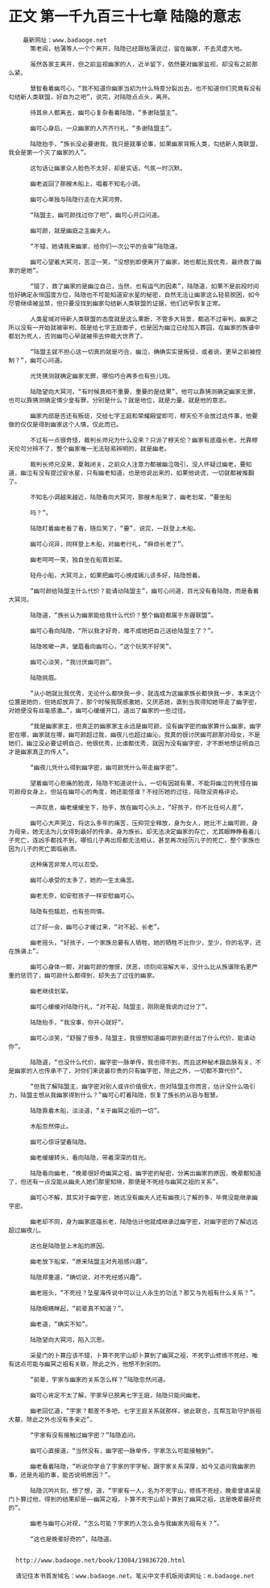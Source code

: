 # 正文 第一千九百三十七章 陆隐的意志
        最新网址：www.badaoge.net
          策老阎，枯蒲等人一个个离开，陆隐已经跟枯蒲说过，留在幽家，不去灵虚大地。
      
          虽然各家主离开，但之前监视幽家的人，近半留下，依然要对幽家监视，却没有之前那么紧。
      
          慧智看着幽可心，“我不知道你幽家当初为什么特意分裂出去，也不知道你们究竟有没有勾结新人类联盟，好自为之吧”，说完，对陆隐点点头，离开。
      
          待其余人都离去，幽可心复杂看着陆隐，“多谢陆盟主”。
      
          幽可心身后，一众幽家的人齐齐行礼，“多谢陆盟主”。
      
          陆隐抬手，“族长没必要谢我，我只是就事论事，如果幽家背叛人类，勾结新人类联盟，我会是第一个灭了幽家的人”。
      
          这句话让幽家众人脸色不太好，却是实话，气氛一时沉默。
      
          幽老返回了那艘木船上，唱着不知名小调。
      
          幽可心单独与陆隐行走在大冥河旁。
      
          “陆盟主，幽可颜找过你了吧”，幽可心开口问道。
      
          幽可颜，就是幽庭之主幽夫人。
      
          “不错，她请我来幽家，给你们一次公平的会审”陆隐道。
      
          幽可心望着大冥河，苦涩一笑，“没想到即便离开了幽家，她也都比我优秀，最终救了幽家的是她”。
      
          “错了，救了幽家的是幽泣自己，当然，也有运气的因素”，陆隐道，如果不是前段时间恰好确定永恒国度方位，陆隐也不可能知道安水星的秘密，自然无法让幽家这么轻易脱困，如今尽管继续被监禁，但只要没找到幽家勾结新人类联盟的证据，他们迟早恢复正常。
      
          人类星域对待新人类联盟的态度就是这么果断，不管多大背景，都逃不过审判，幽家之所以没有一开始就被审判，既是给七字王庭面子，也是因为幽泣已经加入葬园，在幽家的族谱中都划为死人，否则幽可心早就被带去仲裁大世界了。
      
          “陆盟主就不担心这一切真的就是巧合，幽泣，确确实实是叛徒，或者说，更早之前被控制？”，幽可心问道。
      
          光凭猜测就确定幽家无罪，哪怕巧合再多也有些儿戏。
      
          陆隐望向大冥河，“有时候真相不重要，重要的是结果”，他可以靠猜测确定幽家无罪，也可以靠猜测确定情少皇有罪，分别是什么？就是地位，就是力量，就是他的意志。
      
          幽家内部是否还有叛徒，交给七字王庭和荣耀殿堂即可，穆天伦不会放过这件事，他要做的仅仅是得到幽家这个人情，仅此而已。
      
          不过有一点很奇怪，裁判长师兄为什么没来？只派了穆天伦？幽家有底蕴长老，光靠穆天伦可分辨不了，整个幽家唯一无法轻易辨明的，就是幽老。
      
          裁判长师兄没来，夏戟闭关，之前众人注意力都被幽泣吸引，没人怀疑过幽老，要知道，幽泣有没有提过安水星，只有幽老知道，也是他说出来的，如果他说谎，一切就都被推翻了。
      
          不知名小调越来越近，陆隐看向大冥河，那艘木船来了，幽老划桨，“要坐船
      
          吗？”。
      
          陆隐盯着幽老看了看，随后笑了，“要”，说完，一跃登上木船。
      
          幽可心诧异，同样登上木船，对幽老行礼，“麻烦长老了”。
      
          幽老呵呵一笑，独自坐在船首划桨。
      
          轻舟小船，大冥河上，如果把幽可心换成嫣儿该多好，陆隐想着。
      
          “幽可颜给陆盟主什么代价？能请动陆盟主”，幽可心问道，目光没有看陆隐，而是看着大冥河。
      
          陆隐道，“族长认为幽家能给我什么代价？整个幽庭都属于东疆联盟”。
      
          幽可心看向陆隐，“所以我才好奇，难不成她把自己送给陆盟主了？”。
      
          陆隐咳嗽一声，皱眉看向幽可心，“这个玩笑不好笑”。
      
          幽可心淡笑，“我讨厌幽可颜”。
      
          陆隐挑眉。
      
          “从小她就比我优秀，无论什么都快我一步，就连成为这幽家族长都快我一步，本来这个位置是她的，但她却放弃了，那个时候我既感激她，又厌恶她，直到当我得知她带走了幽字密，对她便没有丝毫感激…”，幽可心缓缓开口，道出了幽家的一些过往。
      
          “我是幽家家主，但真正的幽家家主永远是幽可颜，没有幽字密的幽家算什么幽家，幽字密在哪，幽家就在哪，幽可颜超过我，幽夜儿也超过幽沁，我真的很讨厌幽可颜那对母女，不是她们，幽泣没必要证明自己，他很优秀，比谁都优秀，就因为没有幽字密，才不断地想证明自己才是幽家真正的传人”。
      
          “幽夜儿凭什么得到幽字密，幽可颜凭什么带走幽字密”。
      
          望着幽可心悲痛的脸庞，陆隐不知道说什么，一切有因就有果，不能将幽泣的死怪在幽可颜母女身上，但站在幽可心的角度，她还能怪谁？不经历她的过往，陆隐没资格评论。
      
          一声叹息，幽老缓缓坐下，抬手，放在幽可心头上，“好孩子，你不比任何人差”。
      
          幽可心大声哭泣，将这么多年的痛苦，压抑完全释放，身为女人，她比不上幽可颜，身为母亲，她无法为儿女得到最好的传承，身为族长，却无法决定幽家的存亡，尤其眼睁睁看着儿子死亡，连凶手都找不到，哪怕儿子再出现都无法相认，甚至再次经历儿子的死亡，整个家族也因为儿子的死亡面临崩溃。
      
          这种痛苦非常人可以忍受。
      
          幽可心承受的太多了，她的一生太痛苦。
      
          幽老无奈，如安慰孩子一样安慰幽可心。
      
          陆隐有些尴尬，也有些同情。
      
          过了好一会，幽可心才缓过来，“对不起，长老”。
      
          幽老摇头，“好孩子，一个家族总要有人牺牲，她的牺牲不比你少，至少，你的名字，还在族谱上”。
      
          幽可心身体一颤，对幽可颜的憎恨，厌恶，顷刻间溶解大半，没什么比从族谱除名更严重的惩罚了，幽可颜什么都得到，却失去了过往的幽家。
      
          幽老继续划桨。
      
          幽可心缓缓对陆隐行礼，“对不起，陆盟主，刚刚是我说的过分了”。
      
          陆隐抬手，“我没事，你开心就好”。
      
          幽可心淡笑，“舒服了很多，陆盟主，我很想知道幽可颜到底付出了什么代价，能请动你”。
      
          陆隐道，“也没什么代价，幽字密一脉单传，我也得不到，而且这种秘术跟血脉有关，不是幽家的人也传承不了，对你们来说最珍贵的只有幽字密，除此之外，一切都不算代价”。
      
          “但我了解陆盟主，幽字密对别人或许价值很大，但对陆盟主你而言，估计没什么吸引力，陆盟主想从我幽家得到什么？”幽可心盯着陆隐，恢复了族长的从容与智慧。
      
          陆隐靠着木船，淡淡道，“关于幽冥之祖的一切”。
      
          木船忽然停止。
      
          幽可心惊讶望着陆隐。
      
          幽老缓缓转头，看向陆隐，带着深深的目光。
      
          陆隐看向幽老，“晚辈很好奇幽冥之祖，幽字密的秘密，分离出幽家的原因，晚辈都知道了，但还有一点没能从幽夫人她们那里知晓，那便是不死经与幽冥之祖的关系”。
      
          幽可心不解，其实对于幽字密，她远没有幽夫人还有幽夜儿了解的多，毕竟没能继承幽字密。
      
          幽老却不同，身为幽家底蕴长老，陆隐估计他就成继承过幽字密，对幽字密的了解远远超过幽夜儿。
      
          这也是陆隐登上木船的原因。
      
          幽老放下船桨，“原来陆盟主对先祖感兴趣”。
      
          陆隐郑重道，“确切说，对不死经感兴趣”。
      
          幽老摇头，“不死经？坠星海传说中可以让人永生的功法？那又与先祖有什么关系？”。
      
          陆隐眼睛眯起，“前辈真不知道？”。
      
          幽老道，“确实不知”。
      
          陆隐望向大冥河，陷入沉思。
      
          采星门的卜算应该不错，卜算不死宇山却卜算到了幽冥之祖，不死宇山修炼不死经，唯有这点可能与幽冥之祖有关联，除此之外，他想不到别的。
      
          “前辈，宇家与幽家的关系怎么样？”陆隐忽然问道。
      
          幽可心肯定不太了解，宇家早已脱离七字王庭，陆隐只能问幽老。
      
          幽老回忆道，“宇家？都差不多吧，七字王庭关系就那样，彼此联合，互帮互助守护辰祖大墓，除此之外也没有多亲近”。
      
          “宇家有没有接触过幽字密？”陆隐追问。
      
          幽可心直接道，“当然没有，幽字密一脉单传，宇家怎么可能接触到”。
      
          幽老看着陆隐，“听说你学会了宇家的宇字秘，跟宇家关系深厚，如今又追问我幽家的事，还是先祖的事，能否说明原因？”。
      
          陆隐沉吟片刻，想了想，道，“宇家有一人，名为不死宇山，修炼不死经，晚辈曾请采星门卜算过他，得到的结果却是——幽冥之祖，卜算不死宇山却卜算到了幽冥之祖，这是晚辈最好奇的”。
      
          幽老与幽可心对视，“怎么可能？宇家的人怎么会与我幽家先祖有关？”。
      
          “这也是晚辈好奇的”，陆隐道。
      
      
      http://www.badaoge.net/book/13084/19836720.html
      
      请记住本书首发域名：www.badaoge.net。笔尖中文手机版阅读网址：m.badaoge.net